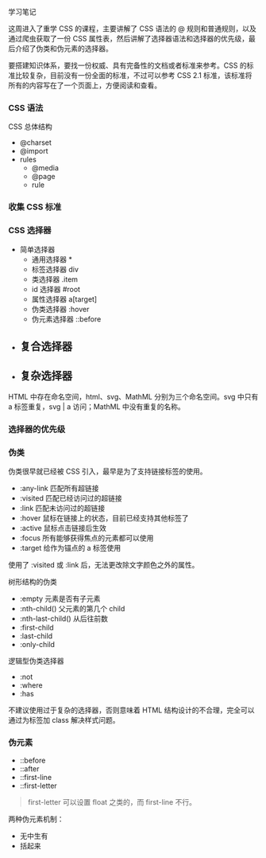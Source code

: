 学习笔记

这周进入了重学 CSS 的课程，主要讲解了 CSS 语法的 @ 规则和普通规则，以及通过爬虫获取了一份 CSS 属性表，然后讲解了选择器语法和选择器的优先级，最后介绍了伪类和伪元素的选择器。

要搭建知识体系，要找一份权威、具有完备性的文档或者标准来参考。CSS 的标准比较复杂，目前没有一份全面的标准，不过可以参考 CSS 2.1 标准，该标准将所有的内容写在了一个页面上，方便阅读和查看。

### CSS 语法

CSS 总体结构

- @charset
- @import
- rules
  - @media
  - @page
  - rule

### 收集 CSS 标准



### CSS 选择器

- 简单选择器
  - 通用选择器 *
  - 标签选择器 div
  - 类选择器 .item
  - id 选择器 #root
  - 属性选择器 a[target]
  - 伪类选择器 :hover
  - 伪元素选择器 ::before
- 复合选择器
  - 
- 复杂选择器
  - 

HTML 中存在命名空间，html、svg、MathML 分别为三个命名空间。svg 中只有 a 标签重复，svg | a 访问；MathML 中没有重复的名称。



### 选择器的优先级



### 伪类

伪类很早就已经被 CSS 引入，最早是为了支持链接标签的使用。

- :any-link 匹配所有超链接
- :visited 匹配已经访问过的超链接
- :link 匹配未访问过的超链接
- :hover 鼠标在链接上的状态，目前已经支持其他标签了
- :active 鼠标点击链接后生效
- :focus 所有能够获得焦点的元素都可以使用
- :target 给作为锚点的 a 标签使用

使用了 :visited 或 :link 后，无法更改除文字颜色之外的属性。

树形结构的伪类

- :empty 元素是否有子元素
- :nth-child() 父元素的第几个 child
- :nth-last-child() 从后往前数
- :first-child
- :last-child
- :only-child

逻辑型伪类选择器

- :not
- :where
- :has

不建议使用过于复杂的选择器，否则意味着 HTML 结构设计的不合理，完全可以通过为标签加 class 解决样式问题。

### 伪元素

- ::before
- ::after
- ::first-line
- ::first-letter

>  first-letter 可以设置 float 之类的，而 first-line 不行。

两种伪元素机制：

- 无中生有
- 括起来
